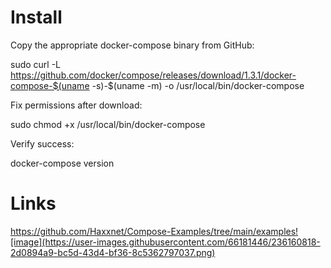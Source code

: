 
# Install 

Copy the appropriate docker-compose binary from GitHub:

sudo curl -L https://github.com/docker/compose/releases/download/1.3.1/docker-compose-$(uname -s)-$(uname -m) -o /usr/local/bin/docker-compose

Fix permissions after download:

sudo chmod +x /usr/local/bin/docker-compose

Verify success:

docker-compose version

# Links

https://github.com/Haxxnet/Compose-Examples/tree/main/examples![image](https://user-images.githubusercontent.com/66181446/236160818-2d0894a9-bc5d-43d4-bf36-8c5362797037.png)

